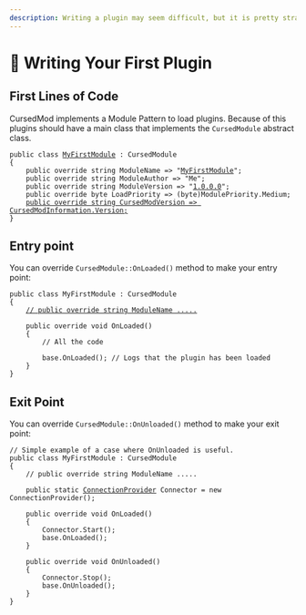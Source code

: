 ```yaml
---
description: Writing a plugin may seem difficult, but it is pretty straightforward!
---
```


# 👀 Writing Your First Plugin

## First Lines of Code

CursedMod implements a Module Pattern to load plugins. Because of this plugins should have a main class that implements the `CursedModule` abstract class.

<pre class="language-csharp"><code class="lang-csharp">public class <a data-footnote-ref href="#user-content-fn-1">MyFirstModule</a> : CursedModule
{
    public override string ModuleName => "<a data-footnote-ref href="#user-content-fn-2">MyFirstModule</a>";
    public override string ModuleAuthor => "Me";
    public override string ModuleVersion => "<a data-footnote-ref href="#user-content-fn-3">1.0.0.0</a>";
    public override byte LoadPriority => (byte)ModulePriority.Medium;
    <a data-footnote-ref href="#user-content-fn-4">public override string CursedModVersion => CursedModInformation.Version;</a>
}
</code></pre>

## Entry point

You can override `CursedModule::OnLoaded()` method to make your entry point:

<pre class="language-csharp"><code class="lang-csharp">public class MyFirstModule : CursedModule
{
    <a data-footnote-ref href="#user-content-fn-5">// public override string ModuleName .....</a>
    
    public override void OnLoaded()
    {
        // All the code
        
        base.OnLoaded(); // Logs that the plugin has been loaded
    }
}
</code></pre>

## Exit Point

You can override `CursedModule::OnUnloaded()` method to make your exit point:

<pre class="language-csharp"><code class="lang-csharp">// Simple example of a case where OnUnloaded is useful.
public class MyFirstModule : CursedModule
{
    // public override string ModuleName .....
    
    public static <a data-footnote-ref href="#user-content-fn-6">ConnectionProvider</a> Connector = new ConnectionProvider();
    
    public override void OnLoaded()
    {
        Connector.Start();
        base.OnLoaded();
    }
    
    public override void OnUnloaded()
    {
        Connector.Stop();
        base.OnUnloaded();
    }
}
</code></pre>

[^1]: It can have any name you want it to have

[^2]: Don't use characters not allowed in file names

[^3]: Use semantic versioning

[^4]: Don't change this line. It works perfectly fine like this. It allows the loader to know in which version was the plugin compiled.

[^5]: Here goes the properties that we just saw.

[^6]: This doesn't exist, it is just an example where OnUnloaded may result useful.
